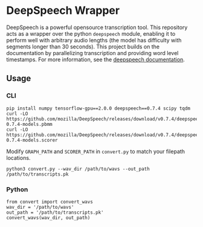 # DeepSpeech Wrapper
DeepSpeech is a powerful opensource transcription tool.  This repository acts as a wrapper over the python `deepspeech` module, enabling it to perform well with arbitrary audio lengths (the model has difficulty with segments longer than 30 seconds). This project builds on the documentation by parallelizing transcription and providing word level timestamps. For more information, see the [deepspeech documentation](https://github.com/mozilla/DeepSpeech-examples/tree/r0.7/vad_transcriber). 

## Usage
### CLI
```
pip install numpy tensorflow-gpu==2.0.0 deepspeech==0.7.4 scipy tqdm
curl -LO https://github.com/mozilla/DeepSpeech/releases/download/v0.7.4/deepspeech-0.7.4-models.pbmm
curl -LO https://github.com/mozilla/DeepSpeech/releases/download/v0.7.4/deepspeech-0.7.4-models.scorer
```

Modify `GRAPH_PATH` and `SCORER_PATH` in `convert.py` to match your filepath locations.

```
python3 convert.py --wav_dir /path/to/wavs --out_path /path/to/transcripts.pk
```

### Python
```
from convert import convert_wavs
wav_dir = '/path/to/wavs'
out_path = '/path/to/transcripts.pk'
convert_wavs(wav_dir, out_path)
```
